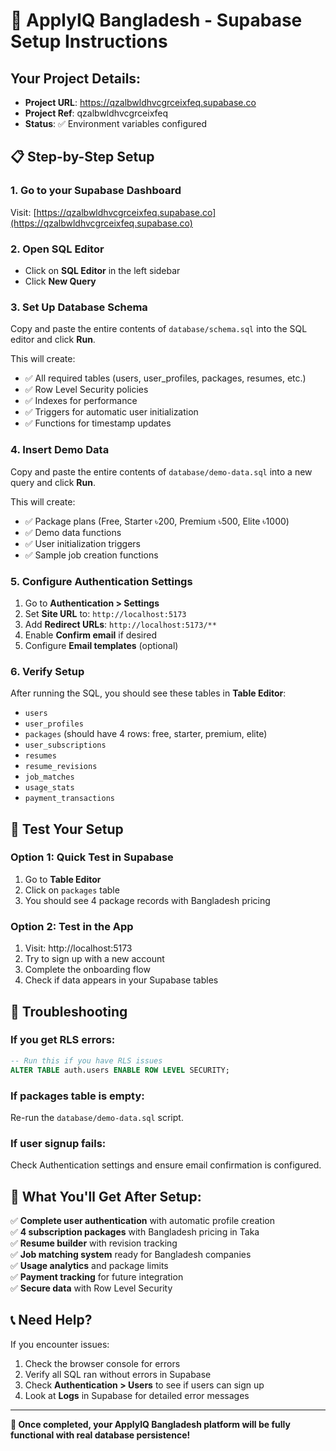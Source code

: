 # 🚀 ApplyIQ Bangladesh - Supabase Setup Instructions

## Your Project Details:
- **Project URL**: https://qzalbwldhvcgrceixfeq.supabase.co
- **Project Ref**: qzalbwldhvcgrceixfeq
- **Status**: ✅ Environment variables configured

## 📋 Step-by-Step Setup

### 1. Go to your Supabase Dashboard
Visit: [https://qzalbwldhvcgrceixfeq.supabase.co](https://qzalbwldhvcgrceixfeq.supabase.co)

### 2. Open SQL Editor
- Click on **SQL Editor** in the left sidebar
- Click **New Query**

### 3. Set Up Database Schema
Copy and paste the entire contents of `database/schema.sql` into the SQL editor and click **Run**.

This will create:
- ✅ All required tables (users, user_profiles, packages, resumes, etc.)
- ✅ Row Level Security policies
- ✅ Indexes for performance
- ✅ Triggers for automatic user initialization
- ✅ Functions for timestamp updates

### 4. Insert Demo Data
Copy and paste the entire contents of `database/demo-data.sql` into a new query and click **Run**.

This will create:
- ✅ Package plans (Free, Starter ৳200, Premium ৳500, Elite ৳1000)
- ✅ Demo data functions
- ✅ User initialization triggers
- ✅ Sample job creation functions

### 5. Configure Authentication Settings
1. Go to **Authentication > Settings**
2. Set **Site URL** to: `http://localhost:5173`
3. Add **Redirect URLs**: `http://localhost:5173/**`
4. Enable **Confirm email** if desired
5. Configure **Email templates** (optional)

### 6. Verify Setup
After running the SQL, you should see these tables in **Table Editor**:
- `users`
- `user_profiles` 
- `packages` (should have 4 rows: free, starter, premium, elite)
- `user_subscriptions`
- `resumes`
- `resume_revisions`
- `job_matches`
- `usage_stats`
- `payment_transactions`

## 🧪 Test Your Setup

### Option 1: Quick Test in Supabase
1. Go to **Table Editor**
2. Click on `packages` table
3. You should see 4 package records with Bangladesh pricing

### Option 2: Test in the App
1. Visit: http://localhost:5173
2. Try to sign up with a new account
3. Complete the onboarding flow
4. Check if data appears in your Supabase tables

## 🔧 Troubleshooting

### If you get RLS errors:
```sql
-- Run this if you have RLS issues
ALTER TABLE auth.users ENABLE ROW LEVEL SECURITY;
```

### If packages table is empty:
Re-run the `database/demo-data.sql` script.

### If user signup fails:
Check Authentication settings and ensure email confirmation is configured.

## 🎯 What You'll Get After Setup:

✅ **Complete user authentication** with automatic profile creation  
✅ **4 subscription packages** with Bangladesh pricing in Taka  
✅ **Resume builder** with revision tracking  
✅ **Job matching system** ready for Bangladesh companies  
✅ **Usage analytics** and package limits  
✅ **Payment tracking** for future integration  
✅ **Secure data** with Row Level Security  

## 📞 Need Help?

If you encounter issues:
1. Check the browser console for errors
2. Verify all SQL ran without errors in Supabase
3. Check **Authentication > Users** to see if users can sign up
4. Look at **Logs** in Supabase for detailed error messages

---

**🎉 Once completed, your ApplyIQ Bangladesh platform will be fully functional with real database persistence!**
